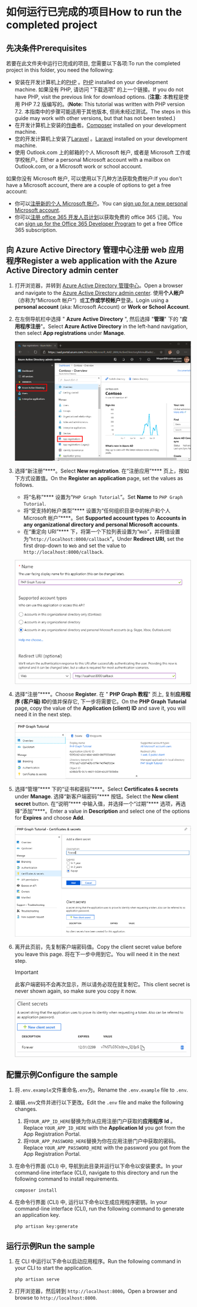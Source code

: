 # <a name="how-to-run-the-completed-project"></a><span data-ttu-id="e0b50-101">如何运行已完成的项目</span><span class="sxs-lookup"><span data-stu-id="e0b50-101">How to run the completed project</span></span>

## <a name="prerequisites"></a><span data-ttu-id="e0b50-102">先决条件</span><span class="sxs-lookup"><span data-stu-id="e0b50-102">Prerequisites</span></span>

<span data-ttu-id="e0b50-103">若要在此文件夹中运行已完成的项目, 您需要以下各项:</span><span class="sxs-lookup"><span data-stu-id="e0b50-103">To run the completed project in this folder, you need the following:</span></span>

- <span data-ttu-id="e0b50-104">安装在开发计算机上的[PHP](http://php.net/downloads.php) 。</span><span class="sxs-lookup"><span data-stu-id="e0b50-104">[PHP](http://php.net/downloads.php) installed on your development machine.</span></span> <span data-ttu-id="e0b50-105">如果没有 PHP, 请访问 "下载选项" 的上一个链接。</span><span class="sxs-lookup"><span data-stu-id="e0b50-105">If you do not have PHP, visit the previous link for download options.</span></span> <span data-ttu-id="e0b50-106">(**注意:** 本教程是使用 PHP 7.2 版编写的。</span><span class="sxs-lookup"><span data-stu-id="e0b50-106">(**Note:** This tutorial was written with PHP version 7.2.</span></span> <span data-ttu-id="e0b50-107">本指南中的步骤可能适用于其他版本, 但尚未经过测试。</span><span class="sxs-lookup"><span data-stu-id="e0b50-107">The steps in this guide may work with other versions, but that has not been tested.)</span></span>
- <span data-ttu-id="e0b50-108">在开发计算机上安装的[作曲](https://getcomposer.org/)者。</span><span class="sxs-lookup"><span data-stu-id="e0b50-108">[Composer](https://getcomposer.org/) installed on your development machine.</span></span>
- <span data-ttu-id="e0b50-109">您的开发计算机上安装了[Laravel](https://laravel.com/) 。</span><span class="sxs-lookup"><span data-stu-id="e0b50-109">[Laravel](https://laravel.com/) installed on your development machine.</span></span>
- <span data-ttu-id="e0b50-110">使用 Outlook.com 上的邮箱的个人 Microsoft 帐户, 或者是 Microsoft 工作或学校帐户。</span><span class="sxs-lookup"><span data-stu-id="e0b50-110">Either a personal Microsoft account with a mailbox on Outlook.com, or a Microsoft work or school account.</span></span>

<span data-ttu-id="e0b50-111">如果你没有 Microsoft 帐户, 可以使用以下几种方法获取免费帐户:</span><span class="sxs-lookup"><span data-stu-id="e0b50-111">If you don't have a Microsoft account, there are a couple of options to get a free account:</span></span>

- <span data-ttu-id="e0b50-112">你可以[注册新的个人 Microsoft 帐户](https://signup.live.com/signup?wa=wsignin1.0&rpsnv=12&ct=1454618383&rver=6.4.6456.0&wp=MBI_SSL_SHARED&wreply=https://mail.live.com/default.aspx&id=64855&cbcxt=mai&bk=1454618383&uiflavor=web&uaid=b213a65b4fdc484382b6622b3ecaa547&mkt=E-US&lc=1033&lic=1)。</span><span class="sxs-lookup"><span data-stu-id="e0b50-112">You can [sign up for a new personal Microsoft account](https://signup.live.com/signup?wa=wsignin1.0&rpsnv=12&ct=1454618383&rver=6.4.6456.0&wp=MBI_SSL_SHARED&wreply=https://mail.live.com/default.aspx&id=64855&cbcxt=mai&bk=1454618383&uiflavor=web&uaid=b213a65b4fdc484382b6622b3ecaa547&mkt=E-US&lc=1033&lic=1).</span></span>
- <span data-ttu-id="e0b50-113">你可以[注册 office 365 开发人员计划](https://developer.microsoft.com/office/dev-program)以获取免费的 office 365 订阅。</span><span class="sxs-lookup"><span data-stu-id="e0b50-113">You can [sign up for the Office 365 Developer Program](https://developer.microsoft.com/office/dev-program) to get a free Office 365 subscription.</span></span>

## <a name="register-a-web-application-with-the-azure-active-directory-admin-center"></a><span data-ttu-id="e0b50-114">向 Azure Active Directory 管理中心注册 web 应用程序</span><span class="sxs-lookup"><span data-stu-id="e0b50-114">Register a web application with the Azure Active Directory admin center</span></span>

1. <span data-ttu-id="e0b50-115">打开浏览器，并转到 [Azure Active Directory 管理中心](https://aad.portal.azure.com)。</span><span class="sxs-lookup"><span data-stu-id="e0b50-115">Open a browser and navigate to the [Azure Active Directory admin center](https://aad.portal.azure.com).</span></span> <span data-ttu-id="e0b50-116">使用**个人帐户**（亦称为“Microsoft 帐户”）或**工作或学校帐户**登录。</span><span class="sxs-lookup"><span data-stu-id="e0b50-116">Login using a **personal account** (aka: Microsoft Account) or **Work or School Account**.</span></span>

1. <span data-ttu-id="e0b50-117">在左侧导航栏中选择 " **Azure Active Directory** ", 然后选择 "**管理**" 下的 "**应用程序注册**"。</span><span class="sxs-lookup"><span data-stu-id="e0b50-117">Select **Azure Active Directory** in the left-hand navigation, then select **App registrations** under **Manage**.</span></span>

    ![<span data-ttu-id="e0b50-118">应用注册的屏幕截图</span><span class="sxs-lookup"><span data-stu-id="e0b50-118">A screenshot of the App registrations</span></span> ](/tutorial/images/aad-portal-app-registrations.png)

1. <span data-ttu-id="e0b50-119">选择“新注册”\*\*\*\*。</span><span class="sxs-lookup"><span data-stu-id="e0b50-119">Select **New registration**.</span></span> <span data-ttu-id="e0b50-120">在“注册应用”\*\*\*\* 页上，按如下方式设置值。</span><span class="sxs-lookup"><span data-stu-id="e0b50-120">On the **Register an application** page, set the values as follows.</span></span>

    - <span data-ttu-id="e0b50-121">将“名称”\*\*\*\* 设置为“`PHP Graph Tutorial`”。</span><span class="sxs-lookup"><span data-stu-id="e0b50-121">Set **Name** to `PHP Graph Tutorial`.</span></span>
    - <span data-ttu-id="e0b50-122">将“受支持的帐户类型”\*\*\*\* 设置为“任何组织目录中的帐户和个人 Microsoft 帐户”\*\*\*\*。</span><span class="sxs-lookup"><span data-stu-id="e0b50-122">Set **Supported account types** to **Accounts in any organizational directory and personal Microsoft accounts**.</span></span>
    - <span data-ttu-id="e0b50-123">在“重定向 URI”\*\*\*\* 下，将第一个下拉列表设置为“`Web`”，并将值设置为“`http://localhost:8000/callback`”。</span><span class="sxs-lookup"><span data-stu-id="e0b50-123">Under **Redirect URI**, set the first drop-down to `Web` and set the value to `http://localhost:8000/callback`.</span></span>

    !["注册应用程序" 页的屏幕截图](/tutorial/images/aad-register-an-app.png)

1. <span data-ttu-id="e0b50-125">选择“注册”\*\*\*\*。</span><span class="sxs-lookup"><span data-stu-id="e0b50-125">Choose **Register**.</span></span> <span data-ttu-id="e0b50-126">在 " **PHP Graph 教程**" 页上, 复制**应用程序 (客户端) ID**的值并保存它, 下一步将需要它。</span><span class="sxs-lookup"><span data-stu-id="e0b50-126">On the **PHP Graph Tutorial** page, copy the value of the **Application (client) ID** and save it, you will need it in the next step.</span></span>

    ![新应用注册的应用程序 ID 的屏幕截图](/tutorial/images/aad-application-id.png)

1. <span data-ttu-id="e0b50-128">选择“管理”\*\*\*\* 下的“证书和密码”\*\*\*\*。</span><span class="sxs-lookup"><span data-stu-id="e0b50-128">Select **Certificates & secrets** under **Manage**.</span></span> <span data-ttu-id="e0b50-129">选择“新客户端密码”\*\*\*\* 按钮。</span><span class="sxs-lookup"><span data-stu-id="e0b50-129">Select the **New client secret** button.</span></span> <span data-ttu-id="e0b50-130">在“说明”\*\*\*\* 中输入值，并选择一个“过期”\*\*\*\* 选项，再选择“添加”\*\*\*\*。</span><span class="sxs-lookup"><span data-stu-id="e0b50-130">Enter a value in **Description** and select one of the options for **Expires** and choose **Add**.</span></span>

    !["添加客户端密码" 对话框的屏幕截图](/tutorial/images/aad-new-client-secret.png)

1. <span data-ttu-id="e0b50-132">离开此页前，先复制客户端密码值。</span><span class="sxs-lookup"><span data-stu-id="e0b50-132">Copy the client secret value before you leave this page.</span></span> <span data-ttu-id="e0b50-133">将在下一步中用到它。</span><span class="sxs-lookup"><span data-stu-id="e0b50-133">You will need it in the next step.</span></span>

    > [!IMPORTANT]
    > <span data-ttu-id="e0b50-134">此客户端密码不会再次显示，所以请务必现在就复制它。</span><span class="sxs-lookup"><span data-stu-id="e0b50-134">This client secret is never shown again, so make sure you copy it now.</span></span>

    ![新添加的客户端密码的屏幕截图](/tutorial/images/aad-copy-client-secret.png)

## <a name="configure-the-sample"></a><span data-ttu-id="e0b50-136">配置示例</span><span class="sxs-lookup"><span data-stu-id="e0b50-136">Configure the sample</span></span>

1. <span data-ttu-id="e0b50-137">将`.env.example`文件重命名`.env`为。</span><span class="sxs-lookup"><span data-stu-id="e0b50-137">Rename the `.env.example` file to `.env`.</span></span>
1. <span data-ttu-id="e0b50-138">编辑`.env`文件并进行以下更改。</span><span class="sxs-lookup"><span data-stu-id="e0b50-138">Edit the `.env` file and make the following changes.</span></span>
    1. <span data-ttu-id="e0b50-139">将`YOUR_APP_ID_HERE`替换为你从应用注册门户获取的**应用程序 Id** 。</span><span class="sxs-lookup"><span data-stu-id="e0b50-139">Replace `YOUR_APP_ID_HERE` with the **Application Id** you got from the App Registration Portal.</span></span>
    1. <span data-ttu-id="e0b50-140">将`YOUR_APP_PASSWORD_HERE`替换为你在应用注册门户中获取的密码。</span><span class="sxs-lookup"><span data-stu-id="e0b50-140">Replace `YOUR_APP_PASSWORD_HERE` with the password you got from the App Registration Portal.</span></span>
1. <span data-ttu-id="e0b50-141">在命令行界面 (CLI) 中, 导航到此目录并运行以下命令以安装要求。</span><span class="sxs-lookup"><span data-stu-id="e0b50-141">In your command-line interface (CLI), navigate to this directory and run the following command to install requirements.</span></span>

    ```Shell
    composer install
    ```

1. <span data-ttu-id="e0b50-142">在命令行界面 (CLI) 中, 运行以下命令以生成应用程序密钥。</span><span class="sxs-lookup"><span data-stu-id="e0b50-142">In your command-line interface (CLI), run the following command to generate an application key.</span></span>

    ```Shell
    php artisan key:generate
    ```

## <a name="run-the-sample"></a><span data-ttu-id="e0b50-143">运行示例</span><span class="sxs-lookup"><span data-stu-id="e0b50-143">Run the sample</span></span>

1. <span data-ttu-id="e0b50-144">在 CLI 中运行以下命令以启动应用程序。</span><span class="sxs-lookup"><span data-stu-id="e0b50-144">Run the following command in your CLI to start the application.</span></span>

    ```Shell
    php artisan serve
    ```

1. <span data-ttu-id="e0b50-145">打开浏览器，然后转到 `http://localhost:8000`。</span><span class="sxs-lookup"><span data-stu-id="e0b50-145">Open a browser and browse to `http://localhost:8000`.</span></span>